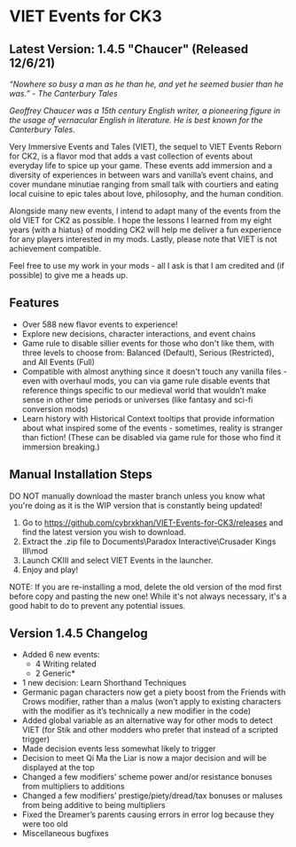 # VIET Events for CK3

## Latest Version: 1.4.5 "Chaucer" (Released 12/6/21)

_“Nowhere so busy a man as he than he, and yet he seemed busier than he was.”_
_- The Canterbury Tales_

_Geoffrey Chaucer was a 15th century English writer, a pioneering figure in the usage of vernacular English in literature. He is best known for the Canterbury Tales._

Very Immersive Events and Tales (VIET), the sequel to VIET Events Reborn for CK2, is a flavor mod that adds a vast collection of events about everyday life to spice up your game. These events add immersion and a diversity of experiences in between wars and vanilla’s event chains, and cover mundane minutiae ranging from small talk with courtiers and eating local cuisine to epic tales about love, philosophy, and the human condition.

Alongside many new events, I intend to adapt many of the events from the old VIET for CK2 as possible. I hope the lessons I learned from my eight years (with a hiatus) of modding CK2 will help me deliver a fun experience for any players interested in my mods. Lastly, please note that VIET is not achievement compatible.

Feel free to use my work in your mods - all I ask is that I am credited and (if possible) to give me a heads up.

## Features

- Over 588 new flavor events to experience!
- Explore new decisions, character interactions, and event chains
- Game rule to disable sillier events for those who don't like them, with three levels to choose from: Balanced (Default), Serious (Restricted), and All Events (Full)
- Compatible with almost anything since it doesn't touch any vanilla files - even with overhaul mods, you can via game rule disable events that reference things specific to our medieval world that wouldn’t make sense in other time periods or universes (like fantasy and sci-fi conversion mods)
- Learn history with Historical Context tooltips that provide information about what inspired some of the events - sometimes, reality is stranger than fiction! (These can be disabled via game rule for those who find it immersion breaking.)


## Manual Installation Steps

DO NOT manually download the master branch unless you know what you're doing as it is the WIP version that is constantly being updated!

1. Go to https://github.com/cybrxkhan/VIET-Events-for-CK3/releases and find the latest version you wish to download.
2. Extract the .zip file to Documents\Paradox Interactive\Crusader Kings III\mod
3. Launch CKIII and select VIET Events in the launcher.
4. Enjoy and play!

NOTE: If you are re-installing a mod, delete the old version of the mod first before copy and pasting the new one! While it's not always necessary, it's a good habit to do to prevent any potential issues.

## Version 1.4.5 Changelog

- Added 6 new events:
    - 4 Writing related
    - 2 Generic*
- 1 new decision: Learn Shorthand Techniques
- Germanic pagan characters now get a piety boost from the Friends with Crows modifier, rather than a malus (won’t apply to existing characters with the modifier as it’s technically a new modifier in the code)
- Added global variable as an alternative way for other mods to detect VIET (for Stik and other modders who prefer that instead of a scripted trigger)
- Made decision events less somewhat likely to trigger
- Decision to meet Qi Ma the Liar is now a major decision and will be displayed at the top
- Changed a few modifiers’ scheme power and/or resistance bonuses from multipliers to additions
- Changed a few modifiers’ prestige/piety/dread/tax bonuses or maluses from being additive to being multipliers
- Fixed the Dreamer’s parents causing errors in error log because they were too old
- Miscellaneous bugfixes
